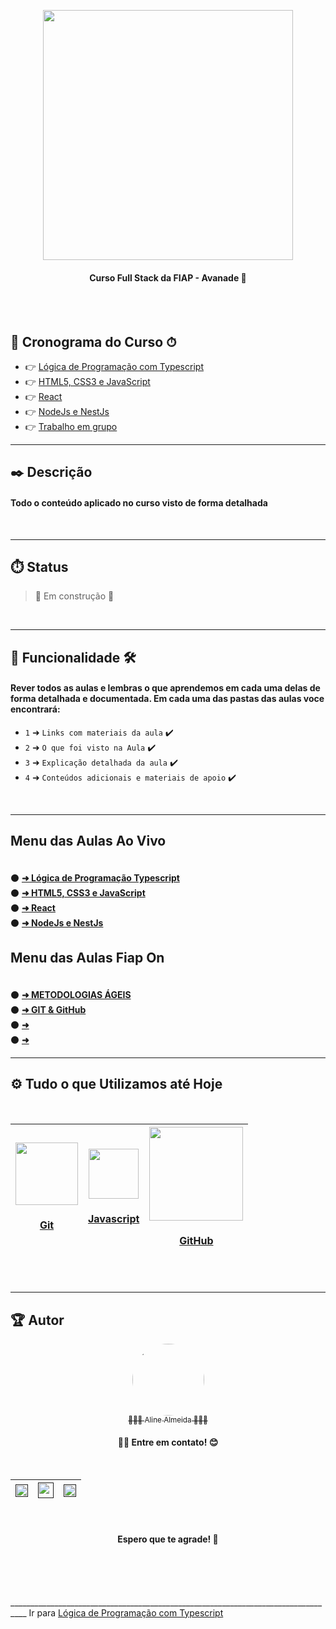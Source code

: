 <div align="center">

  [<img src="https://www.avanade.com/-/media/logo/share-avanade-logo.jpg?la=pt-br&ver=1" width=400>](https://www.reprograma.com.br) 
  </br>
  <h4>Curso Full Stack da FIAP - Avanade 🧡</h4>

</div>
</br>
</br>

## 🏁 Cronograma do Curso ⏱
 
  * 👉 [Lógica de Programação com Typescript](https://github.com/AlineAlmeida85/Curso-Full-Stack-FIAP-Avanade/tree/main/AoVivo/1%20-%20L%C3%B3gica%20de%20Programa%C3%A7%C3%A3o%20Typescript)
  * 👉 [HTML5, CSS3 e JavaScript](https://github.com/AlineAlmeida85/Curso-Full-Stack-FIAP-Avanade/tree/main/AoVivo/2%20-%20HTML5%2C%20CSS3%20e%20JavaScript)
  * 👉 [React](https://github.com/AlineAlmeida85/Curso-Full-Stack-FIAP-Avanade/tree/main/AoVivo/3%20-%20React)
  * 👉 [NodeJs e NestJs](https://github.com/AlineAlmeida85/Curso-Full-Stack-FIAP-Avanade/tree/main/AoVivo/4%20-%20NodeJs%20e%20NestJs)
  * 👉 [Trabalho em grupo](#)


___
## ✒️ Descrição

#### Todo o conteúdo aplicado no curso visto de forma detalhada

</br>

___
## ⏱️ Status

>  🚧 Em construção 🚧

</br>

___
## 🔨 Funcionalidade 🛠️
#### Rever todos as aulas e lembras o que aprendemos em cada uma delas de forma detalhada e documentada. Em cada uma das pastas das aulas voce encontrará:

- `1` ➜ `Links com materiais da aula`  ✔️
- `2` ➜ `O que foi visto na Aula` ✔️
- `3` ➜ `Explicação detalhada da aula` ✔️
- `4` ➜ `Conteúdos adicionais e materiais de apoio` ✔️

</br>

___

## Menu das Aulas Ao Vivo
  <div>
    <h4></h4><br/>
    ⚫️ <a href="https://github.com/AlineAlmeida85/Curso-Full-Stack-FIAP-Avanade/tree/main/AoVivo/1%20-%20L%C3%B3gica%20de%20Programa%C3%A7%C3%A3o%20Typescript"><strong> ➜ Lógica de Programação Typescript</strong></a> <br/>
    ⚫️ <a href="https://github.com/AlineAlmeida85/Curso-Full-Stack-FIAP-Avanade/tree/main/AoVivo/2%20-%20HTML5%2C%20CSS3%20e%20JavaScript"><strong> ➜ HTML5, CSS3 e JavaScript</strong></a><br/>
    ⚫️ <a href="https://github.com/AlineAlmeida85/Curso-Full-Stack-FIAP-Avanade/tree/main/AoVivo/3%20-%20React"><strong> ➜ React</strong></a><br/>
    ⚫️ <a href="https://github.com/AlineAlmeida85/Curso-Full-Stack-FIAP-Avanade/tree/main/AoVivo/4%20-%20NodeJs%20e%20NestJs"><strong> ➜ NodeJs e NestJs</strong></a><br/>      
  </div>

## Menu das Aulas Fiap On
  <div>
    <h4></h4><br/>
    ⚫️ <a href="https://github.com/AlineAlmeida85/Curso-Full-Stack-FIAP-Avanade/tree/main/FiapOn/METODOLOGIAS%20%C3%81GEIS"><strong> ➜ METODOLOGIAS ÁGEIS</strong></a> <br/>
    ⚫️ <a href="https://github.com/AlineAlmeida85/Curso-Full-Stack-FIAP-Avanade/tree/main/FiapOn/RESPONSIVE%20WEB%20DEVELOPMENT/6%20-%20GIT%20%26%20GitHub"><strong> ➜ GIT & GitHub</strong></a><br/>
    ⚫️ <a href=""><strong> ➜ </strong></a><br/>
    ⚫️ <a href=""><strong> ➜ </strong></a><br/>      
  </div>

___
## ⚙️ Tudo o que Utilizamos até Hoje

<br>
<div align="center">

| [<img src="https://seeklogo.com/images/G/git-bash-logo-B6475E8359-seeklogo.com.png" width=100><br><h4>Git</h4>](https://git-scm.com/) | [<img src="https://cdn.iconscout.com/icon/free/png-256/javascript-3629449-3031512.png" width=80><br><h4>Javascript</h4>](https://www.javascript.com/) | [<img src="https://logosmarcas.net/wp-content/uploads/2020/12/GitHub-Logo.png" width=150><br><h4>GitHub</h4>](https://github.com/) |
| :---: | :---: | :---: |
</div>
<br>

___
## 🏆 Autor 

<div align="center">

  [<img src="https://avatars.githubusercontent.com/u/99259131?v=4" width=115 style=border-radius:50%><br><sub>👩🏽‍💻 Aline Almeida 👩🏽‍🎓</sub>](https://github.com/AlineAlmeida85) 

  <h4>👋🏽 Entre em contato! 😊</h4><br>

| [<img src="https://play-lh.googleusercontent.com/KSuaRLiI_FlDP8cM4MzJ23ml3og5Hxb9AapaGTMZ2GgR103mvJ3AAnoOFz1yheeQBBI" width=20><br>]() | [<img src="https://seeklogo.com/images/W/whatsapp-icon-logo-BDC0A8063B-seeklogo.com.png" width=25><br>]() |  [<img src="https://cdn-icons-png.flaticon.com/512/174/174857.png" width=20><br>]() |
| :---: | :---: | :---: |

<br>
<h4> Espero que te agrade! 🙏</h4>
<br>
</div>
<br>
<br>



__________________________________________________________________________________ Ir para [Lógica de Programação com Typescript](https://github.com/AlineAlmeida85/Curso-Full-Stack-FIAP-Avanade/tree/main/AoVivo/1%20-%20L%C3%B3gica%20de%20Programa%C3%A7%C3%A3o%20Typescript)







